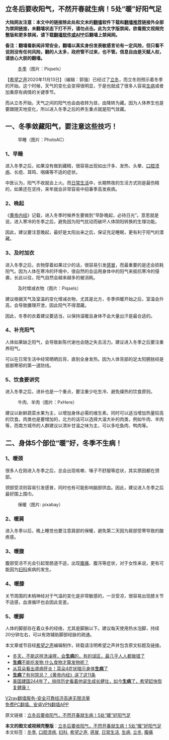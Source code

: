  <h2>立冬后要收阳气，不然开春就生病！5处“暖”好阳气足</h2> <p class="notice"><b>大陆网友注意：本文中的链接除此处和文末的<a href="https://github.com/bannedbook/fanqiang" >翻墙</a>软件下载和<a href="https://github.com/killgcd/justmysocks/blob/master/README.md">翻墙推荐</a>链接外全部为禁网链接，未翻墙状态下打不开，请勿点击。此为文字版禁闻，欲看图文视频完整版和更多禁闻，请下载<a href="https://github.com/bannedbook/fanqiang">翻墙软件或APP</a>后翻墙上禁闻网。</p><p>备注：翻墙看新闻非常安全，翻墙以真实身份发表敏感言论有一定风险，但只看不说则没有任何风险，翻的人太多，政府管不过来，也不管。信息自由是天赋人权，请放心大胆的翻墙。</b></p>  <div class="entry"> <figure><figcaption><a href="https://www.bannedbook.org/bnews/tag/%e5%86%ac%e5%ad%a3/" class="st_tag internal_tag" rel="tag" title="标签 冬季 下的日志">冬季</a>（图片：Piqsels）</figcaption></figure> <p>【<span class='wp_keywordlink_affiliate'><a href="https://www.soundofhope.org" title="希望之声" target="_blank">希望之声</a></span>2020年11月13日】（编辑：郭强）已经过了<a href="https://www.bannedbook.org/bnews/tag/%E7%AB%8B%E5%86%AC/" class="st_tag internal_tag" rel="tag" title="标签 立冬 下的日志">立冬</a>，而立冬则预示着冬季的开始。这个时候，天气的变化会变得很明显，于是也就成了很多人容易<a href="https://www.bannedbook.org/bnews/tag/%E7%94%9F%E7%97%85/" class="st_tag internal_tag" rel="tag" title="标签 生病 下的日志">生病</a>或者加重原有病情的关键季节。</p> <p>而从立冬开始，天气之间的阳气也会由收转为敛，由降转为藏。因为人体养生也是要跟随天地变化，所以进入冬季之后的养生重点就是阳气敛藏。</p> <h2>一、冬季敛藏阳气，要注意这些技巧！</h2> <figure><figcaption>早睡（图片：PhotoAC）</figcaption></figure> <h3>1、早睡</h3> <p>进入冬季之后，如果没有做到藏精，很容易出现如出汗多、发热、头晕、<a href="https://www.bannedbook.org/bnews/tag/%e5%8f%a3%e8%85%94%e6%ba%83%e7%96%a1/" class="st_tag internal_tag" rel="tag" title="标签 口腔溃疡 下的日志">口腔溃疡</a>、长痘、耳鸣、咽痛等不适的症状。</p> <p>中医认为，阳气不收就会上火。而<a href="https://www.bannedbook.org/bnews/tag/%e6%97%a5%e5%b8%b8%e7%94%9f%e6%b4%bb/" class="st_tag internal_tag" rel="tag" title="标签 日常生活 下的日志">日常生活</a>中，长期熬夜的生活方式则是最伤精的，如果还在坚持，来年就会非常容易中招春季高发疾病。</p> <h3>2、晚起</h3> <p>《<span class='wp_keywordlink'><a href="https://www.bannedbook.org/forum24/topic3903.html" title="《黄帝内经》" target="_blank">黄帝内经</a></span>》记载，进入冬季时候养生要做到“早卧晚起，必待日光”。意思就是说，进入寒冷的冬季之后，避免因为阳气扰动而破坏人体阴阳转换的生理功能。</p>  <p>因此，建议要注意晚起，最好是太阳出来之后，保证充足睡眠，更有利于阳气的潜藏。</p> <h3>3、及时加衣</h3> <p>进入冬季之后，衣物穿着如果过少的话，很容易引发<a href="https://www.bannedbook.org/bnews/tag/%E6%84%9F%E5%86%92/" class="st_tag internal_tag" rel="tag" title="标签 感冒 下的日志">感冒</a>，而最重要的是还会损耗阳气。因为人体在寒冷的环境中，很自然的会运用身体中的阳气来抵抗寒冷的侵袭，长此以往，阳气自然会越来越多的被消耗。</p> <figure><figcaption>及时增减衣物（图片：Piqsels）</figcaption></figure> <p>建议根据天气及室温的变化增减衣物，尤其是北方，冬季供暖开始之后，室温会升高，会导致腠理开泄，因此阳气不得潜藏。</p> <p>因此，冬季的衣着建议要适当，以保持温暖且身体不会大量出汗是最合适的。</p> <h3>4、补充阳气</h3> <p>人体如果缺乏阳气，会导致新陈代谢也会随之失去活力。建议进入冬季之后要注重养阳气。</p>  <p>可以在日常生活中经常晒晒后背，直到全身发热。因为人体背部的足太阳膀胱经是抵御寒邪的第一道防线。</p> <h3>5、饮食要讲究</h3> <p>进入冬季之后，进补也是一个重点，要注重少吃生冷、避免燥热的饮食原则。</p> <figure><figcaption>牛肉、羊肉（图片：PxHere）</figcaption></figure> <p>建议以新鲜蔬菜水果为主，以增加身体必需的维生素。同时可以适当增加热量较高的饮食。肉类也是要增加的，北方的话可以选择大温大补的肉类，例如牛肉、羊肉等，而南方城市的人群建议以清补甘温之味为主，可以多吃鱼肉、鸭肉等。</p> <h2>二、身体5个部位“暖”好，冬季不生病！</h2> <h3>1、暖颈</h3> <p>很多人在刚进入冬季之后，总会出现咳嗽、嗓子不舒服等症状，其实原因都在颈部。</p> <p>颈部受凉则容易引发感冒，同时也有可能影响脑部供血。因此，建议进入冬季之后最好围上围巾。</p>  <figure><figcaption>保暖（图片: pixabay）</figcaption></figure> <h3>2、暖肩</h3> <p>进入冬季以后，晚上睡觉也要注意肩部的保暖，避免第二天因为肩部受寒导致的酸疼感。</p> <h3>3、暖腹</h3> <p>腹部受凉不光会引起胃肠道不适，出现<a href="https://www.bannedbook.org/bnews/tag/%e8%85%b9%e7%97%9b/" class="st_tag internal_tag" rel="tag" title="标签 腹痛 下的日志">腹痛</a>、腹泻等症状，对于女性来说，更有可能因为<a href="https://www.bannedbook.org/bnews/tag/%E5%A6%87%E7%A7%91/" class="st_tag internal_tag" rel="tag" title="标签 妇科 下的日志">妇科</a>疾病的发生。</p> <h3>4、暖膝</h3> <p>关节周围的末梢神经对于气温的变化是非常敏感的，一旦受凉，很容易出现膝关节不适感，血液循环也会因此变差。</p> <h3>5、暖脚</h3> <p>人体的脚部存在着众多的经络，尤其是脚腕以下。建议每天使用热水泡脚，持续20分钟左右，可以有效辅助脚部经脉的疏通。</p> <p>本文章或节目经<a href="https://www.bannedbook.org/bnews/tag/%e5%b8%8c%e6%9c%9b%e4%b9%8b%e5%a3%b0/" class="st_tag internal_tag" rel="tag" title="标签 希望之声 下的日志">希望之声</a>编辑制作，转载请注明希望之声并包含原文标题及链接。</p>  <ul class='op-related-articles' title='相关阅读'> <li><a href='https://www.bannedbook.org/bnews/comments/20201114/1430647.html' target='_blank'>冬天，不能这样洗澡呀，会<b>生病</b>的，有的误区，最几乎人人都做错了</a></li> <li><a href='https://www.bannedbook.org/bnews/health/20201113/1430365.html' target='_blank'><b>生病</b>不能吃发物 什么食物才算发物呢？</a></li> <li><a href='https://www.bannedbook.org/bnews/health/20201113/1430312.html' target='_blank'>从耳朵看出肾病肝炎！耳朵4症状暗示身体<b>生病</b>了</a></li> <li><a href='https://www.bannedbook.org/bnews/comments/20201111/1429387.html' target='_blank'><b>生病</b>了有何禁忌？《黄帝内经》讲了这11条</a></li> <li><a href='https://www.bannedbook.org/bnews/bannedvideo/20201111/1429179.html' target='_blank'>美国建国244年了，徜徉历史看着他诞生成长健壮，如今<b>生病</b>了，希望赶快恢复健康！</a></li> </ul> <p class="texttj"> <a href="https://www.bannedbook.org/forum23/topic22702.html" target="_blank">V2ray翻墙服务-安全可靠经济高速无限流量</a><br/> <a href="https://github.com/bannedbook/fanqiang/wiki/%E7%A6%81%E9%97%BB%E7%BD%91%E5%AE%89%E5%8D%93%E7%BF%BB%E5%A2%99%E6%96%B0%E9%97%BBAPP" target="_blank">免费PC翻墙、安卓VPN翻墙APP</a></p><p>原文链接：<a class="src_link"  href="https://www.soundofhope.org/post/442519" target="_blank">立冬后要收阳气，不然开春就生病！5处“暖”好阳气足</a></p><a name='sharetosocial'></a>       <div><b>本文的图文或视频完整版</b>：<a href='https://www.bannedbook.org/bnews/comments/20201114/1430955.html'>立冬后要收阳气，不然开春就生病！5处“暖”好阳气足</a></div>  </div><!--END ENTRY--> <div class="postfooter"> <div>本文标签：<a href="https://www.bannedbook.org/bnews/tag/%e5%86%ac%e5%ad%a3/" rel="tag">冬季</a>, <a href="https://www.bannedbook.org/bnews/tag/%e5%8f%a3%e8%85%94%e6%ba%83%e7%96%a1/" rel="tag">口腔溃疡</a>, <a href="https://www.bannedbook.org/bnews/tag/%E5%A6%87%E7%A7%91/" rel="tag">妇科</a>, <a href="https://www.bannedbook.org/bnews/tag/%e5%b8%8c%e6%9c%9b%e4%b9%8b%e5%a3%b0/" rel="tag">希望之声</a>, <a href="https://www.bannedbook.org/bnews/tag/%E6%84%9F%E5%86%92/" rel="tag">感冒</a>, <a href="https://www.bannedbook.org/bnews/tag/%e6%97%a5%e5%b8%b8%e7%94%9f%e6%b4%bb/" rel="tag">日常生活</a>, <a href="https://www.bannedbook.org/bnews/tag/%E7%94%9F%E7%97%85/" rel="tag">生病</a>, <a href="https://www.bannedbook.org/bnews/tag/%E7%AB%8B%E5%86%AC/" rel="tag">立冬</a>, <a href="https://www.bannedbook.org/bnews/tag/%e8%85%b9%e7%97%9b/" rel="tag">腹痛</a></div>  </div><!--END POSTFOOTER--> 